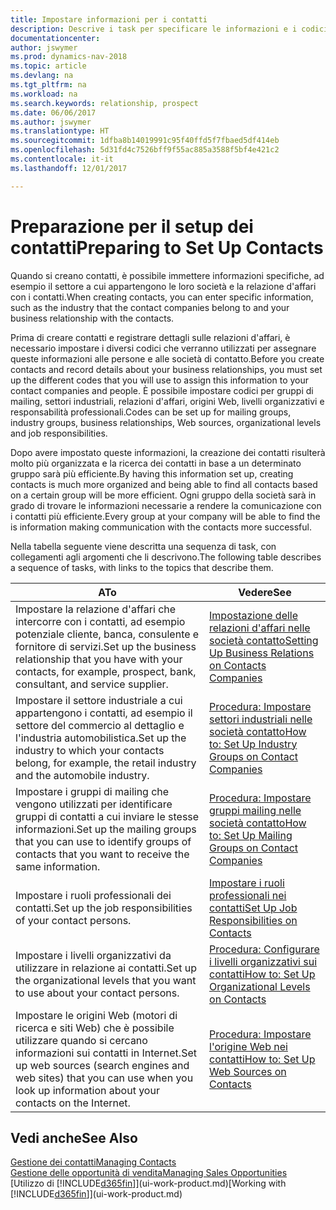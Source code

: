 ```yaml
---
title: Impostare informazioni per i contatti
description: Descrive i task per specificare le informazioni e i codici, ad esempio, sui settori industriali e le relazioni d'affari, prima di impostare i contatti.
documentationcenter: 
author: jswymer
ms.prod: dynamics-nav-2018
ms.topic: article
ms.devlang: na
ms.tgt_pltfrm: na
ms.workload: na
ms.search.keywords: relationship, prospect
ms.date: 06/06/2017
ms.author: jswymer
ms.translationtype: HT
ms.sourcegitcommit: 1dfba8b14019991c95f40ffd5f7fbaed5df414eb
ms.openlocfilehash: 5d31fd4c7526bff9f55ac885a3588f5bf4e421c2
ms.contentlocale: it-it
ms.lasthandoff: 12/01/2017

---
```

# <a name="preparing-to-set-up-contacts"></a><span data-ttu-id="8f179-103">Preparazione per il setup dei contatti</span><span class="sxs-lookup"><span data-stu-id="8f179-103">Preparing to Set Up Contacts</span></span>
<span data-ttu-id="8f179-104">Quando si creano contatti, è possibile immettere informazioni specifiche, ad esempio il settore a cui appartengono le loro società e la relazione d'affari con i contatti.</span><span class="sxs-lookup"><span data-stu-id="8f179-104">When creating contacts, you can enter specific information, such as the industry that the contact companies belong to and your business relationship with the contacts.</span></span>

<span data-ttu-id="8f179-105">Prima di creare contatti e registrare dettagli sulle relazioni d'affari, è necessario impostare i diversi codici che verranno utilizzati per assegnare queste informazioni alle persone e alle società di contatto.</span><span class="sxs-lookup"><span data-stu-id="8f179-105">Before you create contacts and record details about your business relationships, you must set up the different codes that you will use to assign this information to your contact companies and people.</span></span> <span data-ttu-id="8f179-106">È possibile impostare codici per gruppi di mailing, settori industriali, relazioni d'affari, origini Web, livelli organizzativi e responsabilità professionali.</span><span class="sxs-lookup"><span data-stu-id="8f179-106">Codes can be set up for mailing groups, industry groups, business relationships, Web sources, organizational levels and job responsibilities.</span></span>

<span data-ttu-id="8f179-107">Dopo avere impostato queste informazioni, la creazione dei contatti risulterà molto più organizzata e la ricerca dei contatti in base a un determinato gruppo sarà più efficiente.</span><span class="sxs-lookup"><span data-stu-id="8f179-107">By having this information set up, creating contacts is much more organized and being able to find all contacts based on a certain group will be more efficient.</span></span> <span data-ttu-id="8f179-108">Ogni gruppo della società sarà in grado di trovare le informazioni necessarie a rendere la comunicazione con i contatti più efficiente.</span><span class="sxs-lookup"><span data-stu-id="8f179-108">Every group at your company will be able to find the is information making communication with the contacts more successful.</span></span>

<span data-ttu-id="8f179-109">Nella tabella seguente viene descritta una sequenza di task, con collegamenti agli argomenti che li descrivono.</span><span class="sxs-lookup"><span data-stu-id="8f179-109">The following table describes a sequence of tasks, with links to the topics that describe them.</span></span> 

| <span data-ttu-id="8f179-110">A</span><span class="sxs-lookup"><span data-stu-id="8f179-110">To</span></span> | <span data-ttu-id="8f179-111">Vedere</span><span class="sxs-lookup"><span data-stu-id="8f179-111">See</span></span> |
| --- | --- |
| <span data-ttu-id="8f179-112">Impostare la relazione d'affari che intercorre con i contatti, ad esempio potenziale cliente, banca, consulente e fornitore di servizi.</span><span class="sxs-lookup"><span data-stu-id="8f179-112">Set up the business relationship that you have with your contacts, for example, prospect, bank, consultant, and service supplier.</span></span> |[<span data-ttu-id="8f179-113">Impostazione delle relazioni d'affari nelle società contatto</span><span class="sxs-lookup"><span data-stu-id="8f179-113">Setting Up Business Relations on Contacts Companies</span></span>](marketing-business-relations.md) |
| <span data-ttu-id="8f179-114">Impostare il settore industriale a cui appartengono i contatti, ad esempio il settore del commercio al dettaglio e l'industria automobilistica.</span><span class="sxs-lookup"><span data-stu-id="8f179-114">Set up the industry to which your contacts belong, for example, the retail industry and the automobile industry.</span></span> |[<span data-ttu-id="8f179-115">Procedura: Impostare settori industriali nelle società contatto</span><span class="sxs-lookup"><span data-stu-id="8f179-115">How to: Set Up Industry Groups on Contact Companies</span></span>](marketing-industry-groups.md) |
| <span data-ttu-id="8f179-116">Impostare i gruppi di mailing che vengono utilizzati per identificare gruppi di contatti a cui inviare le stesse informazioni.</span><span class="sxs-lookup"><span data-stu-id="8f179-116">Set up the mailing groups that you can use to identify groups of contacts that you want to receive the same information.</span></span> |[<span data-ttu-id="8f179-117">Procedura: Impostare gruppi mailing nelle società contatto</span><span class="sxs-lookup"><span data-stu-id="8f179-117">How to: Set Up Mailing Groups on Contact Companies</span></span>](marketing-mailing-groups.md) |
| <span data-ttu-id="8f179-118">Impostare i ruoli professionali dei contatti.</span><span class="sxs-lookup"><span data-stu-id="8f179-118">Set up the job responsibilities of your contact persons.</span></span> |[<span data-ttu-id="8f179-119">Impostare i ruoli professionali nei contatti</span><span class="sxs-lookup"><span data-stu-id="8f179-119">Set Up Job Responsibilities on Contacts</span></span>](marketing-job-responsibilities.md) |
| <span data-ttu-id="8f179-120">Impostare i livelli organizzativi da utilizzare in relazione ai contatti.</span><span class="sxs-lookup"><span data-stu-id="8f179-120">Set up the organizational levels that you want to use about your contact persons.</span></span> |[<span data-ttu-id="8f179-121">Procedura: Configurare i livelli organizzativi sui contatti</span><span class="sxs-lookup"><span data-stu-id="8f179-121">How to: Set Up Organizational Levels on Contacts</span></span>](marketing-organizational-levels.md) |
| <span data-ttu-id="8f179-122">Impostare le origini Web (motori di ricerca e siti Web) che è possibile utilizzare quando si cercano informazioni sui contatti in Internet.</span><span class="sxs-lookup"><span data-stu-id="8f179-122">Set up web sources (search engines and web sites) that you can use when you look up information about your contacts on the Internet.</span></span> |[<span data-ttu-id="8f179-123">Procedura: Impostare l'origine Web nei contatti</span><span class="sxs-lookup"><span data-stu-id="8f179-123">How to: Set Up Web Sources on Contacts</span></span>](marketing-web-sources.md) |

## <a name="see-also"></a><span data-ttu-id="8f179-124">Vedi anche</span><span class="sxs-lookup"><span data-stu-id="8f179-124">See Also</span></span>
[<span data-ttu-id="8f179-125">Gestione dei contatti</span><span class="sxs-lookup"><span data-stu-id="8f179-125">Managing Contacts</span></span>](marketing-contacts.md)  
[<span data-ttu-id="8f179-126">Gestione delle opportunità di vendita</span><span class="sxs-lookup"><span data-stu-id="8f179-126">Managing Sales Opportunities</span></span>](marketing-manage-sales-opportunities.md)  
<span data-ttu-id="8f179-127">[Utilizzo di [!INCLUDE[d365fin](includes/d365fin_md.md)]](ui-work-product.md)</span><span class="sxs-lookup"><span data-stu-id="8f179-127">[Working with [!INCLUDE[d365fin](includes/d365fin_md.md)]](ui-work-product.md)</span></span>

